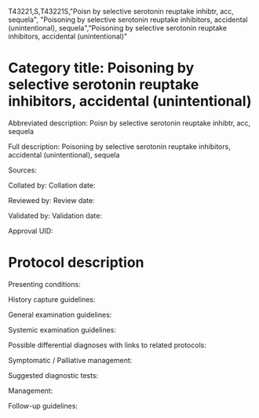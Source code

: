 T43221,S,T43221S,"Poisn by selective serotonin reuptake inhibtr, acc, sequela", "Poisoning by selective serotonin reuptake inhibitors, accidental (unintentional), sequela","Poisoning by selective serotonin reuptake inhibitors, accidental (unintentional)"
# Category title: Poisoning by selective serotonin reuptake inhibitors, accidental (unintentional)

Abbreviated description: Poisn by selective serotonin reuptake inhibtr, acc, sequela

Full description: Poisoning by selective serotonin reuptake inhibitors, accidental (unintentional), sequela

Sources:

Collated by:
Collation date:

Reviewed by:
Review date:

Validated by:
Validation date:

Approval UID:

# Protocol description

Presenting conditions:

History capture guidelines:

General examination guidelines:

Systemic examination guidelines:

Possible differential diagnoses with links to related protocols:

Symptomatic / Palliative management:

Suggested diagnostic tests:

Management:

Follow-up guidelines:
